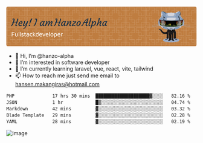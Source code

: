 ![Header](./github-header-image.png)

- 👋 Hi, I’m @hanzo-alpha
- 👀 I’m interested in software developer
- 🌱 I’m currently learning laravel, vue, react, vite, tailwind
- 📫 How to reach me just send me email to hansen.makangiras@hotmail.com 

<!---
hanzo-alpha/hanzo-alpha is a ✨ special ✨ repository because its `README.md` (this file) appears on your GitHub profile.
You can click the Preview link to take a look at your changes.
--->

<!--START_SECTION:waka-->

```txt
PHP              17 hrs 30 mins  ████████████████████▓░░░░   82.16 %
JSON             1 hr            █▒░░░░░░░░░░░░░░░░░░░░░░░   04.74 %
Markdown         42 mins         ▓░░░░░░░░░░░░░░░░░░░░░░░░   03.32 %
Blade Template   29 mins         ▓░░░░░░░░░░░░░░░░░░░░░░░░   02.28 %
YAML             28 mins         ▓░░░░░░░░░░░░░░░░░░░░░░░░   02.19 %
```

<!--END_SECTION:waka-->

![image](https://github.com/hanzo-alpha/hanzo-alpha/assets/111342797/c4bd2977-6123-4017-8652-6e166259b484)

